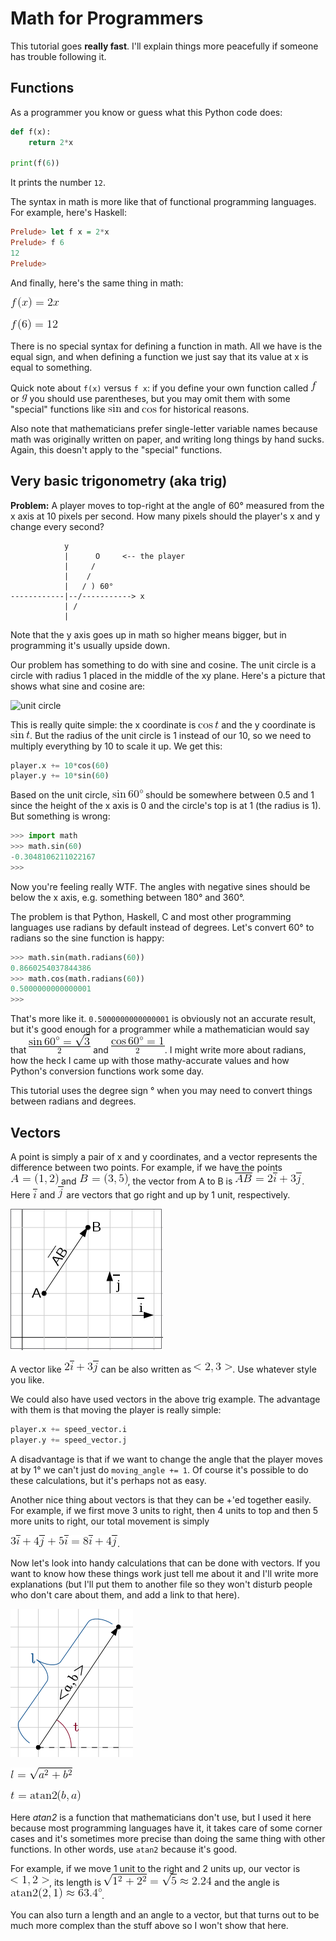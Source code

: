 # Math for Programmers

This tutorial goes **really fast**. I'll explain things more peacefully
if someone has trouble following it.

## Functions

As a programmer you know or guess what this Python code does:

```python
def f(x):
    return 2*x

print(f(6))
```

It prints the number `12`.

The syntax in math is more like that of functional programming
languages. For example, here's Haskell:

```haskell
Prelude> let f x = 2*x
Prelude> f 6
12
Prelude>
```

And finally, here's the same thing in math:

![math:f(x)=2x][]

![math:f(6)=12][]

There is no special syntax for defining a function in math. All we have is the
equal sign, and when defining a function we just say that its value at x is
equal to something.

Quick note about `f(x)` versus `f x`: if you define your own function called
![math:f][] or ![math:g][] you should use parentheses, but you may omit them
with some "special" functions like ![math:\sin][] and ![math:\cos][] for
historical reasons.

Also note that mathematicians prefer single-letter variable names because math
was originally written on paper, and writing long things by hand sucks. Again,
this doesn't apply to the "special" functions.

## Very basic trigonometry (aka trig)

**Problem:** A player moves to top-right at the angle of 60° measured from the
x axis at 10 pixels per second. How many pixels should the player's x and y
change every second?

```
            y
            |      O     <-- the player
            |     /
            |    /
            |   / ) 60°
------------|--/-----------> x
            | /
            |
```

Note that the y axis goes up in math so higher means bigger, but in programming
it's usually upside down.

Our problem has something to do with sine and cosine. The unit circle is a
circle with radius 1 placed in the middle of the xy plane. Here's a picture that
shows what sine and cosine are:

![unit circle](https://upload.wikimedia.org/wikipedia/commons/thumb/8/8f/Unit_circle.svg/352px-Unit_circle.svg.png)

This is really quite simple: the x coordinate is ![math:\cos t][] and the y
coordinate is ![math:\sin t][]. But the radius of the unit circle is 1 instead
of our 10, so we need to multiply everything by 10 to scale it up. We get this:

```python
player.x += 10*cos(60)
player.y += 10*sin(60)
```

Based on the unit circle, ![math:\sin 60\degree][] should be somewhere between
0.5 and 1 since the height of the x axis is 0 and the circle's top is at 1 (the
radius is 1). But something is wrong:

```python
>>> import math
>>> math.sin(60)
-0.3048106211022167
>>>
```

Now you're feeling really WTF. The angles with negative sines should be below
the x axis, e.g. something between 180° and 360°.

The problem is that Python, Haskell, C and most other programming languages use
radians by default instead of degrees. Let's convert 60° to radians so the sine
function is happy:

```python
>>> math.sin(math.radians(60))
0.8660254037844386
>>> math.cos(math.radians(60))
0.5000000000000001
>>> 
```

That's more like it. `0.5000000000000001` is obviously not an accurate result,
but it's good enough for a programmer while a mathematician would say that
![math:\sin 60\degree = \sqrt 3 \over 2][] and
![math:\cos 60\degree = 1 \over 2][]. I might write more about radians, how the
heck I came up with those mathy-accurate values and how Python's conversion
functions work some day.

This tutorial uses the degree sign ° when you may need to convert things
between radians and degrees.

## Vectors

A point is simply a pair of x and y coordinates, and a vector represents the
difference between two points. For example, if we have the points
![math:A=(1,2)][] and ![math:B=(3,5)][], the vector from A to B is
![math:\overline{AB}=2\overline{i}+3\overline{j}][]. Here
![math:\overline{i}][] and ![math:\overline{j}][] are vectors that go right and
up by 1 unit, respectively.

![points A and B, and the unit vectors i and j](images/vectors-ab-ij.png)

A vector like ![math:2\overline{i}+3\overline{j}][] can be also written as
![math:<2,3>][]. Use whatever style you like.

We could also have used vectors in the above trig example. The advantage with
them is that moving the player is really simple:

```python
player.x += speed_vector.i
player.y += speed_vector.j
```

A disadvantage is that if we want to change the angle that the player moves at
by 1° we can't just do `moving_angle += 1`. Of course it's possible to do these
calculations, but it's perhaps not as easy.

Another nice thing about vectors is that they can be +'ed together easily.
For example, if we first move 3 units to right, then 4 units to top and then
5 more units to right, our total movement is simply

![math:3\overline{i}+4\overline{j}+5\overline{i} = 8\overline{i}+4\overline{j}][].

Now let's look into handy calculations that can be done with vectors. If you
want to know how these things work just tell me about it and I'll write more
explanations (but I'll put them to another file so they won't disturb people
who don't care about them, and add a link to that here).

![vector from A to B, length l, angle from horizontal plane t](images/vector-calc.png)

![math:l = \sqrt{a^2+b^2}][]

![math:t = \text{atan2}(b,a)][]

Here *atan2* is a function that mathematicians don't use, but I used it here
because most programming languages have it, it takes care of some corner cases
and it's sometimes more precise than doing the same thing with other functions.
In other words, use `atan2` because it's good.

For example, if we move 1 unit to the right and 2 units up, our vector is
![math:<1,2>][], its length is ![math:\sqrt{1^2+2^2} = \sqrt5 \approx 2.24][]
and the angle is ![math:\text{atan2}(2,1) \approx 63.4\degree][].

You can also turn a length and an angle to a vector, but that turns out to be
much more complex than the stuff above so I won't show that here.

[math:f(x)=2x]: images/math/080320743c76f725cd1f62a2c774c4e6.gif
[math:f(6)=12]: images/math/152e1ca519e8fcf69c2dbda118348af2.gif
[math:f]: images/math/8fa14cdd754f91cc6554c9e71929cce7.gif
[math:g]: images/math/b2f5ff47436671b6e533d8dc3614845d.gif
[math:\sin]: images/math/5912fc1251cd0c1e212f6dd8d19f17ef.gif
[math:\cos]: images/math/8effff999de692c242b9f7a539c63e58.gif
[math:\cos t]: images/math/4d3eb39ad6e06c939af4dee7de899759.gif
[math:\sin t]: images/math/5732d78efedc927ac0d505b0b839d142.gif
[math:\sin 60\degree]: images/math/10eb7bf694bb1144845276b2337dd629.gif
[math:\sin 60\degree = \sqrt 3 \over 2]: images/math/36f2e6ce9af82f0e2facad5ed1a209cc.gif
[math:\cos 60\degree = 1 \over 2]: images/math/7d2dd79922fa57fed3ed5b32d30d6149.gif
[math:A=(1,2)]: images/math/ea55273b1ce070424fbe13c45d6270c9.gif
[math:B=(3,5)]: images/math/ef624b5778b8523126644acae2e90d0c.gif
[math:\overline{AB}=2\overline{i}+3\overline{j}]: images/math/1efdde526c4454c415962aee4c31c189.gif
[math:\overline{i}]: images/math/e7b06e56bc1bc0ddb7d4b18f610a22f1.gif
[math:\overline{j}]: images/math/522c83fef16bb027f2f74695a0da4f90.gif
[math:2\overline{i}+3\overline{j}]: images/math/e841e0cd2b87a7caab51341881b2179e.gif
[math:<2,3>]: images/math/477e582288e4243cb3dc9173beaf64fc.gif
[math:3\overline{i}+4\overline{j}+5\overline{i} = 8\overline{i}+4\overline{j}]: images/math/a6cc20a2be8c06d9ba7e53998fc8558c.gif
[math:l = \sqrt{a^2+b^2}]: images/math/d0991f3c2601c3ea485cd3956b3bc412.gif
[math:t = \text{atan2}(b,a)]: images/math/17e4437cf9d2ecd41e41ccc5648befa5.gif
[math:<1,2>]: images/math/10adba9a4d1293648444f90c1f98f4af.gif
[math:\sqrt{1^2+2^2} = \sqrt5 \approx 2.24]: images/math/b80cc910ea17ab398618758290d4b592.gif
[math:\text{atan2}(2,1) \approx 63.4\degree]: images/math/cd851b8b9812898e8b80194e2aa51dd2.gif
